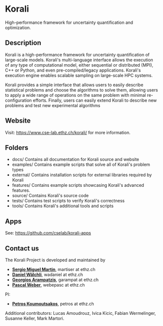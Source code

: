 # Korali

High-performance framework for uncertainty quantification and optimization.

## Description

Korali is a high-performance framework for uncertainty quantification of large-scale models. Korali's multi-language interface allows the execution of any type of computational model, either sequential or distributed (MPI), C++ or Python, and even pre-compiled/legacy applications. Korali's execution engine enables scalable sampling on large-scale HPC systems. 

Korali provides a simple interface that allows users to easily describe statistical problems and choose the algorithms to solve them, allowing users to apply a wide range of operations on the same problem with minimal re-configuration efforts. Finally, users can easily extend Korali to describe new problems and test new experimental algorithms

## Website
 
Visit: https://www.cse-lab.ethz.ch/korali/ for more information.

## Folders

+ docs/ Contains all documentation for Korali source and website
+ examples/ Contains example scripts that solve all of Korali's problem types
+ external/ Contains installation scripts for external libraries required by Korali
+ features/ Contains example scripts showcasing Korali's advanced features.
+ source/ Contains Korali's source code
+ tests/ Contains test scripts to verify Korali's correctness
+ tools/ Contains Korali's additional tools and scripts 

## Apps

See: https://github.com/cselab/korali-apps

## Contact us

The Korali Project is developed and maintained by

* [**Sergio Miguel Martin**](https://www.cse-lab.ethz.ch/member/sergio-martin/), martiser at ethz.ch
* [**Daniel W&auml;lchli**](https://www.cse-lab.ethz.ch/member/daniel-walchli/), wadaniel at ethz.ch
* [**Georgios Arampatzis**](https://www.cse-lab.ethz.ch/member/georgios-arampatzis/), garampat at ethz.ch
* [**Pascal Weber**](https://www.cse-lab.ethz.ch/member/pascal-weber/), webepasc at ethz.ch

PI:

* [**Petros Koumoutsakos**](https://www.cse-lab.ethz.ch/member/petros-koumoutsakos/), petros at ethz.ch 

Additional contributors: Lucas Amoudrouz, Ivica Kicic, Fabian Wermelinger, Susanne Keller, Mark Martori.
